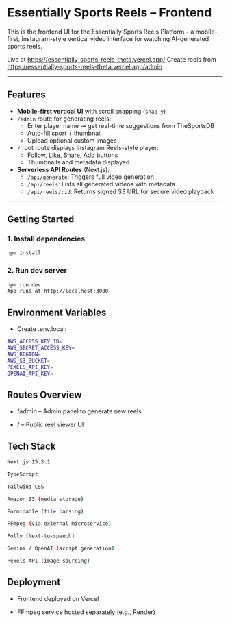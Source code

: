 # Essentially Sports Reels – Frontend

This is the frontend UI for the Essentially Sports Reels Platform – a mobile-first, Instagram-style vertical video interface for watching AI-generated sports reels.

Live at https://essentially-sports-reels-theta.vercel.app/
Create reels from https://essentially-sports-reels-theta.vercel.app/admin

---

## Features

- **Mobile-first vertical UI** with scroll snapping (`snap-y`)
- `/admin` route for generating reels:
  - Enter player name → get real-time suggestions from TheSportsDB
  - Auto-fill sport + thumbnail
  - Upload optional custom images
- `/` root route displays Instagram Reels-style player:
  - Follow, Like, Share, Add buttons
  - Thumbnails and metadata displayed
- **Serverless API Routes** (Next.js):
  - `/api/generate`: Triggers full video generation
  - `/api/reels`: Lists all generated videos with metadata
  - `/api/reels/:id`: Returns signed S3 URL for secure video playback

---

## Getting Started

### 1. Install dependencies

```bash
npm install
```

### 2. Run dev server

```bash
npm run dev
App runs at http://localhost:3000
```

## Environment Variables
- Create .env.local:

```bash
AWS_ACCESS_KEY_ID=
AWS_SECRET_ACCESS_KEY=
AWS_REGION=
AWS_S3_BUCKET=
PEXELS_API_KEY=
OPENAI_API_KEY=
```

## Routes Overview
- /admin – Admin panel to generate new reels

- / – Public reel viewer UI

## Tech Stack
```bash
Next.js 15.3.1

TypeScript

Tailwind CSS

Amazon S3 (media storage)

Formidable (file parsing)

FFmpeg (via external microservice)

Polly (text-to-speech)

Gemini / OpenAI (script generation)

Pexels API (image sourcing)
```

## Deployment
- Frontend deployed on Vercel

- FFmpeg service hosted separately (e.g., Render)


